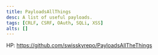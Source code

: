 ```yaml
---
title: PayloadsAllThings
desc: A list of useful payloads.
tags: [CRLF, CSRF, OAuth, SQLi, XSS]
alts: []
---
```


HP:
<a href="https://github.com/swisskyrepo/PayloadsAllTheThings" target="_blank" rel="noopener noreferrer">
    https://github.com/swisskyrepo/PayloadsAllTheThings
</a>